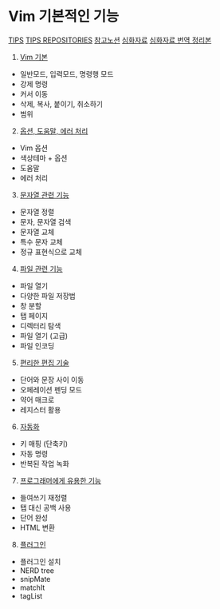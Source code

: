 # Vim 기본적인 기능
[TIPS](https://lego0901.tistory.com/4)
[TIPS REPOSITORIES](https://github.com/lego0901/CP_Library.git)
[참고노션](https://80000coding.oopy.io/a807a545-316d-48dd-a15f-1e8b9007dfb2)
[심화자료](https://github.com/ivito/cookbook/tree/e51c12caa66418a614b4ee26aef717b518eee3aa/VIM)
[심화자료 번역 정리본](https://seulcode.tistory.com/category/tools/vim?page=6)
1. [Vim 기본](https://github.com/PolyGon-13/Vim_Study/blob/587821e4ea84939f3fd6cc2a84c5f0004fcb49d3/study/1_Basic.md)
- 일반모드, 입력모드, 명령행 모드
- 강제 명령
- 커서 이동
- 삭제, 복사, 붙이기, 취소하기
- 범위
2. [옵션, 도움말, 에러 처리](https://github.com/PolyGon-13/Vim_Study/blob/2827f247f1a16858023a89140edf9d62801e3415/study/2_Option_Help_Error.md)
- Vim 옵션
- 색상테마 + 옵션
- 도움말
- 에러 처리
3. [문자열 관련 기능](https://github.com/PolyGon-13/Vim_Study/blob/24b04413e026c6603fbd6453f55754ddfeebd369/study/3_String.md)
- 문자열 정렬
- 문자, 문자열 검색
- 문자열 교체
- 특수 문자 교체
- 정규 표현식으로 교체
4. [파일 관련 기능](https://github.com/PolyGon-13/Vim_Study/blob/9bad04f8f9b7062e98ccf88bbc71fccb94cad028/study/4_File.md)
- 파일 열기
- 다양한 파일 저장법
- 창 분할
- 탭 페이지
- 디렉터리 탐색
- 파일 열기 (고급)
- 파일 인코딩
5. [편리한 편집 기술](https://github.com/PolyGon-13/Vim_Study/blob/2347030dd7d24ec3ebe0f4fd1347ae7b651fca99/study/5_EditSkill.md)
- 단어와 문장 사이 이동
- 오페레이션 펜딩 모드
- 약어 매크로
- 레지스터 활용
6. [자동화](https://github.com/PolyGon-13/Vim_Study/blob/12a794f709b4f672f604836bbfe1e456ffe0160f/study/6_Automation.md)
- 키 매핑 (단축키)
- 자동 명령
- 반복된 작업 녹화
7. [프로그래머에게 유용한 기능](https://github.com/PolyGon-13/Vim_Study/blob/6fd71443265d8bc760d23411490700407d4217e2/study/UsefulSkill.md)
- 들여쓰기 재정렬
- 탭 대신 공백 사용
- 단어 완성
- HTML 변환
8. [플러그인](https://github.com/PolyGon-13/Vim_Study/blob/ccf4046ba3fa88a10c9e501e1ec3fff6bea960ab/study/Plugin.md)
- 플러그인 설치
- NERD tree
- snipMate
- matchIt
- tagList
